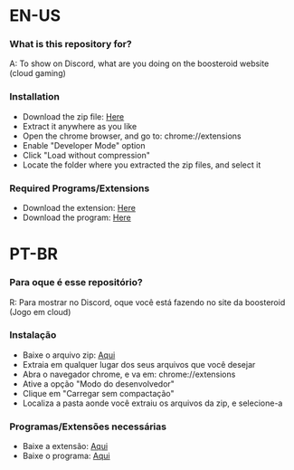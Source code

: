 # EN-US

### What is this repository for?
A: To show on Discord, what are you doing on the boosteroid website (cloud gaming)

### Installation
- Download the zip file: [Here](https://github.com/Shironep/Boosteroid/raw/main/boosteroid.zip)
- Extract it anywhere as you like
- Open the chrome browser, and go to: chrome://extensions
- Enable "Developer Mode" option
- Click "Load without compression"
- Locate the folder where you extracted the zip files, and select it

### Required Programs/Extensions
- Download the extension: [Here](https://chrome.google.com/webstore/detail/discord-rich-presence/agnaejlkbiiggajjmnpmeheigkflbnoo)
- Download the program: [Here](https://github.com/lolamtisch/Discord-RPC-Extension/releases/tag/0.1.2)

# PT-BR

### Para oque é esse repositório?
R: Para mostrar no Discord, oque você está fazendo no site da boosteroid (Jogo em cloud)

### Instalação
- Baixe o arquivo zip: [Aqui](https://github.com/Shironep/Boosteroid/raw/main/boosteroid.zip)
- Extraia em qualquer lugar dos seus arquivos que você desejar
- Abra o navegador chrome, e va em: chrome://extensions
- Ative a opção "Modo do desenvolvedor"
- Clique em "Carregar sem compactação"
- Localiza a pasta aonde você extraiu os arquivos da zip, e selecione-a

### Programas/Extensões necessárias
- Baixe a extensão: [Aqui](https://chrome.google.com/webstore/detail/discord-rich-presence/agnaejlkbiiggajjmnpmeheigkflbnoo)
- Baixe o programa: [Aqui](https://github.com/lolamtisch/Discord-RPC-Extension/releases/tag/0.1.2)
